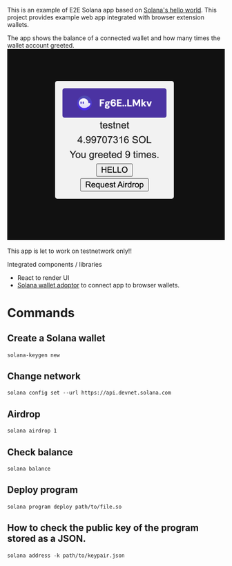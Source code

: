 This is an example of E2E Solana app based on [Solana's hello world](https://github.com/solana-labs/example-helloworld). This project provides example web app integrated with browser extension wallets. 

The app shows the balance of a connected wallet and how many times the wallet account greeted.
![screenshot](./screenshot.png)

This app is let to work on testnetwork only!!

Integrated components / libraries
- React to render UI
- [Solana wallet adoptor](https://github.com/solana-labs/wallet-adapter/) to connect app to browser wallets.

# Commands

## Create a Solana wallet
```
solana-keygen new 
```

## Change network
```
solana config set --url https://api.devnet.solana.com
```

## Airdrop
```
solana airdrop 1
```

## Check balance
```
solana balance
```

## Deploy program
```
solana program deploy path/to/file.so
```

## How to check the public key of the program stored as a JSON.
```
solana address -k path/to/keypair.json
```